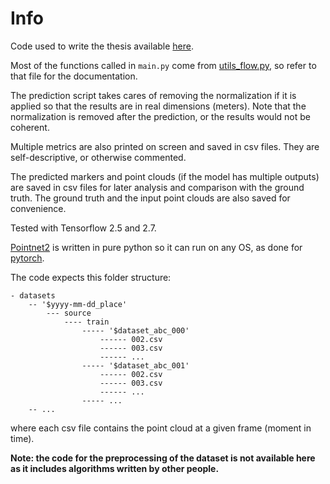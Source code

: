 # Info

Code used to write the thesis available [here](https://thesis.unipd.it/bitstream/20.500.12608/29055/1/Michelon_Luca.pdf).

Most of the functions called in `main.py` come from [utils_flow.py](splashlib/nn/utils_flow.py), so refer to that file for the documentation.

The prediction script takes cares of removing the normalization if it is applied so that the results are in real dimensions (meters). Note that the normalization is removed after the prediction, or the results would not be coherent.

Multiple metrics are also printed on screen and saved in csv files. They are self-descriptive, or otherwise commented.

The predicted markers and point clouds (if the model has multiple outputs) are saved in csv files for later analysis and comparison with the ground truth. The ground truth and the input point clouds are also saved for convenience.

Tested with Tensorflow 2.5 and 2.7.

[Pointnet2](https://github.com/charlesq34/pointnet2) is written in pure python so it can run on any OS, as done for [pytorch](https://github.com/yanx27/Pointnet_Pointnet2_pytorch). 

The code expects this folder structure:

```unknown
- datasets
	-- '$yyyy-mm-dd_place'
		--- source
			---- train
				----- '$dataset_abc_000'
					------ 002.csv
					------ 003.csv
					------ ...
				----- '$dataset_abc_001'
					------ 002.csv
					------ 003.csv
					------ ...
				----- ...
	-- ...
```

where each csv file contains the point cloud at a given frame (moment in time).

**Note: the code for the preprocessing of the dataset is not available here as it includes algorithms written by other people.**
